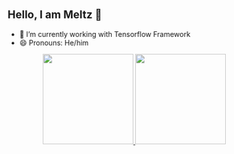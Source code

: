 ## Hello, I am Meltz 👋


- 🔭 I’m currently working with Tensorflow Framework
- 😄 Pronouns: He/him
  
<div align="center">
  <a href="https://github.com/meltzdev">
  <img height="180em" src="https://github-readme-stats.vercel.app/api?username=themeltz&show_icons=true&theme=dracula&include_all_commits=true&count_private=true"/>
  <img height="180em" src="https://github-readme-stats.vercel.app/api/top-langs/?username=themeltz&layout=compact&langs_count=7&theme=dracula"/>
</div>
  
##
